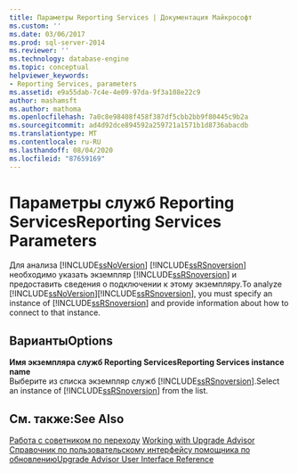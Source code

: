 ```yaml
---
title: Параметры Reporting Services | Документация Майкрософт
ms.custom: ''
ms.date: 03/06/2017
ms.prod: sql-server-2014
ms.reviewer: ''
ms.technology: database-engine
ms.topic: conceptual
helpviewer_keywords:
- Reporting Services, parameters
ms.assetid: e9a55dab-7c4e-4e09-97da-9f3a108e22c9
author: mashamsft
ms.author: mathoma
ms.openlocfilehash: 7a0c8e98408f458f387df5cbb2bb9f80445c9b2a
ms.sourcegitcommit: ad4d92dce894592a259721a1571b1d8736abacdb
ms.translationtype: MT
ms.contentlocale: ru-RU
ms.lasthandoff: 08/04/2020
ms.locfileid: "87659169"
---
```

# <a name="reporting-services-parameters"></a><span data-ttu-id="2123c-102">Параметры служб Reporting Services</span><span class="sxs-lookup"><span data-stu-id="2123c-102">Reporting Services Parameters</span></span>
  <span data-ttu-id="2123c-103">Для анализа [!INCLUDE[ssNoVersion](../../includes/ssnoversion-md.md)] [!INCLUDE[ssRSnoversion](../../includes/ssrsnoversion-md.md)] необходимо указать экземпляр [!INCLUDE[ssRSnoversion](../../includes/ssrsnoversion-md.md)] и предоставить сведения о подключении к этому экземпляру.</span><span class="sxs-lookup"><span data-stu-id="2123c-103">To analyze [!INCLUDE[ssNoVersion](../../includes/ssnoversion-md.md)][!INCLUDE[ssRSnoversion](../../includes/ssrsnoversion-md.md)], you must specify an instance of [!INCLUDE[ssRSnoversion](../../includes/ssrsnoversion-md.md)] and provide information about how to connect to that instance.</span></span>  
  
## <a name="options"></a><span data-ttu-id="2123c-104">Варианты</span><span class="sxs-lookup"><span data-stu-id="2123c-104">Options</span></span>  
 <span data-ttu-id="2123c-105">**Имя экземпляра служб Reporting Services**</span><span class="sxs-lookup"><span data-stu-id="2123c-105">**Reporting Services instance name**</span></span>  
 <span data-ttu-id="2123c-106">Выберите из списка экземпляр служб [!INCLUDE[ssRSnoversion](../../includes/ssrsnoversion-md.md)].</span><span class="sxs-lookup"><span data-stu-id="2123c-106">Select an instance of [!INCLUDE[ssRSnoversion](../../includes/ssrsnoversion-md.md)] from the list.</span></span>  
  
## <a name="see-also"></a><span data-ttu-id="2123c-107">См. также:</span><span class="sxs-lookup"><span data-stu-id="2123c-107">See Also</span></span>  
 <span data-ttu-id="2123c-108">[Работа с советником по переходу](../../../2014/sql-server/install/working-with-upgrade-advisor.md) </span><span class="sxs-lookup"><span data-stu-id="2123c-108">[Working with Upgrade Advisor](../../../2014/sql-server/install/working-with-upgrade-advisor.md) </span></span>  
 [<span data-ttu-id="2123c-109">Справочник по пользовательскому интерфейсу помощника по обновлению</span><span class="sxs-lookup"><span data-stu-id="2123c-109">Upgrade Advisor User Interface Reference</span></span>](../../../2014/sql-server/install/upgrade-advisor-user-interface-reference.md)  
  
  
